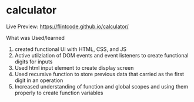 # calculator

Live Preview: https://flintcode.github.io/calculator/


What was Used/learned

1. created functional UI with HTML, CSS, and JS
2. Active utilziation of DOM events and event listeners  to create functional digits for inputs
3. Used html input element to create display screen
4. Used recursive function to store previous data that carried as the first digit in an operation
5. Increased understanding of function and global scopes and using them properly to create function variables

